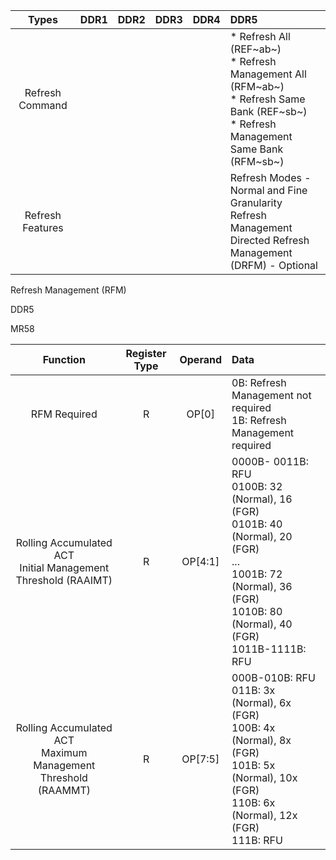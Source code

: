 
|  Types  |      DDR1      |   DDR2    |      DDR3      |      DDR4      |   DDR5    |
| :--------: |:-------------| :---------| :---------| :-------- | :-------------| 
| Refresh Command |  |  |  |  | * Refresh All (REF~ab~) <br> * Refresh Management All (RFM~ab~) <br> * Refresh Same Bank (REF~sb~) <br> * Refresh Management Same Bank (RFM~sb~)|  |
| Refresh Features |  |  |  |  | Refresh Modes - Normal and Fine Granularity <br> Refresh Management <br> Directed Refresh Management (DRFM) - Optional| 

Refresh Management (RFM)

DDR5

MR58

|  Function  |     Register Type      |   Operand    |      Data      |
| :--------: |:-------------:| :---------:| :---------|
| RFM Required | R | OP[0] | 0B: Refresh Management not required <br> 1B: Refresh Management required|
| Rolling Accumulated ACT <br> Initial Management Threshold (RAAIMT) | R | OP[4:1] | 0000B- 0011B: RFU <br> 0100B: 32 (Normal), 16 (FGR) <br> 0101B: 40 (Normal), 20 (FGR) <br> ... <br> 1001B: 72 (Normal), 36 (FGR) <br> 1010B: 80 (Normal), 40 (FGR) <br> 1011B-1111B: RFU|
| Rolling Accumulated ACT  <br> Maximum Management Threshold (RAAMMT) | R | OP[7:5] | 000B-010B: RFU <br> 011B: 3x (Normal), 6x (FGR) <br> 100B: 4x (Normal), 8x (FGR) <br> 101B: 5x (Normal), 10x (FGR) <br> 110B: 6x (Normal), 12x (FGR) <br> 111B: RFU |

